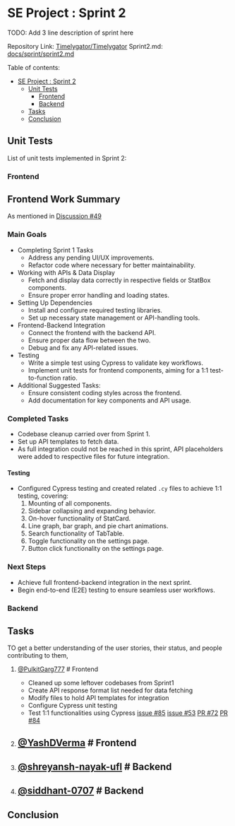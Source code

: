 # SE Project : Sprint 2

TODO: Add 3 line description of sprint here

Repository Link: [Timelygator/Timelygator](https://github.com/timelygator/TimelyGator)
Sprint2.md: [docs/sprint/sprint2.md](https://github.com/timelygator/TimelyGator/blob/main/docs/sprint2.md)

Table of contents:

- [SE Project : Sprint 2](#se-project--sprint-2)
  - [Unit Tests](#unit-tests)
    - [Frontend](#frontend)
    - [Backend](#backend)
  - [Tasks](#tasks)
  - [Conclusion](#conclusion)



## Unit Tests

List of unit tests implemented in Sprint 2:

### Frontend
## Frontend Work Summary
As mentioned in [Discussion #49](https://github.com/timelygator/TimelyGator/discussions/49)
### Main Goals
- Completing Sprint 1 Tasks
  - Address any pending UI/UX improvements.
  - Refactor code where necessary for better maintainability.
- Working with APIs & Data Display
  - Fetch and display data correctly in respective fields or StatBox components.
  - Ensure proper error handling and loading states.
- Setting Up Dependencies
  - Install and configure required testing libraries.
  - Set up necessary state management or API-handling tools.
- Frontend-Backend Integration
  - Connect the frontend with the backend API.
  - Ensure proper data flow between the two.
  - Debug and fix any API-related issues.
- Testing
  - Write a simple test using Cypress to validate key workflows.
  - Implement unit tests for frontend components, aiming for a 1:1 test-to-function ratio.
- Additional Suggested Tasks:
  - Ensure consistent coding styles across the frontend.
  - Add documentation for key components and API usage.

### Completed Tasks
- Codebase cleanup carried over from Sprint 1.
- Set up API templates to fetch data.
- As full integration could not be reached in this sprint, API placeholders were added to respective files for future integration.
#### Testing
- Configured Cypress testing and created related `.cy` files to achieve 1:1 testing, covering:
  1. Mounting of all components.
  2. Sidebar collapsing and expanding behavior.
  3. On-hover functionality of StatCard.
  4. Line graph, bar graph, and pie chart animations.
  5. Search functionality of TabTable.
  6. Toggle functionality on the settings page.
  7. Button click functionality on the settings page.

### Next Steps
- Achieve full frontend-backend integration in the next sprint.
- Begin end-to-end (E2E) testing to ensure seamless user workflows.



### Backend



## Tasks

TO get a better understanding of the user stories, their status, and people contributing to them,

1. [@PulkitGarg777](https://github.com/PulkitGarg777) # Frontend
    - Cleaned up some leftover codebases from Sprint1
    - Create API response format list needed for data fetching
    - Modify files to hold API templates for integration
    - Configure Cypress unit testing
    - Test 1:1 functionalities using Cypress
[issue #85](https://github.com/timelygator/TimelyGator/issues/85)
[issue #53](https://github.com/timelygator/TimelyGator/issues/53) 
[PR #72](https://github.com/timelygator/TimelyGator/pull/72)
[PR #84](https://github.com/timelygator/TimelyGator/pull/84)

2. [@YashDVerma](https://github.com/YashDVerma) # Frontend
    - 

3. [@shreyansh-nayak-ufl](https://github.com/shreyansh-nayak-ufl) # Backend
    - 

4. [@siddhant-0707](https://github.com/siddhant-0707) # Backend
    - 

## Conclusion

